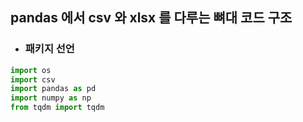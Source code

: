 ## pandas 에서 csv 와 xlsx 를 다루는 뼈대 코드 구조


* ### 패키지 선언
```python
import os
import csv
import pandas as pd
import numpy as np
from tqdm import tqdm


```

